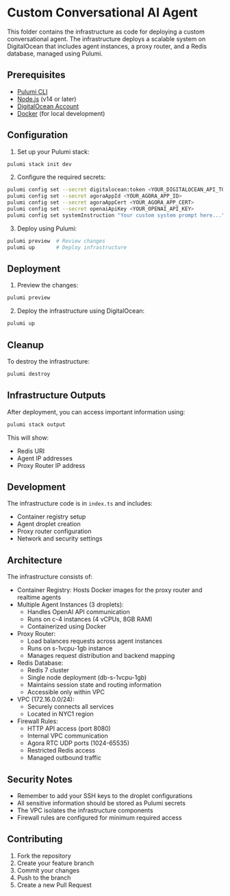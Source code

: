 # Custom Conversational AI Agent

This folder contains the infrastructure as code for deploying a custom conversational agent. The infrastructure deploys a scalable system on DigitalOcean that includes agent instances, a proxy router, and a Redis database, managed using Pulumi.

## Prerequisites

- [Pulumi CLI](https://www.pulumi.com/docs/get-started/install/)
- [Node.js](https://nodejs.org/) (v14 or later)
- [DigitalOcean Account](https://www.digitalocean.com/)
- [Docker](https://www.docker.com/get-started) (for local development)

## Configuration

1. Set up your Pulumi stack:

```bash
pulumi stack init dev
```

2. Configure the required secrets:

```bash
pulumi config set --secret digitalocean:token <YOUR_DIGITALOCEAN_API_TOKEN>
pulumi config set --secret agoraAppId <YOUR_AGORA_APP_ID>
pulumi config set --secret agoraAppCert <YOUR_AGORA_APP_CERT>
pulumi config set --secret openaiApiKey <YOUR_OPENAI_API_KEY>
pulumi config set systemInstruction "Your custom system prompt here..."
```

3. Deploy using Pulumi:

```bash
pulumi preview  # Review changes
pulumi up       # Deploy infrastructure
```

## Deployment

1. Preview the changes:

```bash
pulumi preview
```

2. Deploy the infrastructure using DigitalOcean:

```bash
pulumi up
```

## Cleanup

To destroy the infrastructure:

```bash
pulumi destroy
```

## Infrastructure Outputs

After deployment, you can access important information using:

```bash
pulumi stack output
```

This will show:

- Redis URI
- Agent IP addresses
- Proxy Router IP address

## Development

The infrastructure code is in `index.ts` and includes:

- Container registry setup
- Agent droplet creation
- Proxy router configuration
- Network and security settings

## Architecture

The infrastructure consists of:

- Container Registry: Hosts Docker images for the proxy router and realtime agents
- Multiple Agent Instances (3 droplets):
  - Handles OpenAI API communication
  - Runs on c-4 instances (4 vCPUs, 8GB RAM)
  - Containerized using Docker
- Proxy Router:
  - Load balances requests across agent instances
  - Runs on s-1vcpu-1gb instance
  - Manages request distribution and backend mapping
- Redis Database:
  - Redis 7 cluster
  - Single node deployment (db-s-1vcpu-1gb)
  - Maintains session state and routing information
  - Accessible only within VPC
- VPC (172.16.0.0/24):
  - Securely connects all services
  - Located in NYC1 region
- Firewall Rules:
  - HTTP API access (port 8080)
  - Internal VPC communication
  - Agora RTC UDP ports (1024-65535)
  - Restricted Redis access
  - Managed outbound traffic

## Security Notes

- Remember to add your SSH keys to the droplet configurations
- All sensitive information should be stored as Pulumi secrets
- The VPC isolates the infrastructure components
- Firewall rules are configured for minimum required access

## Contributing

1. Fork the repository
2. Create your feature branch
3. Commit your changes
4. Push to the branch
5. Create a new Pull Request
